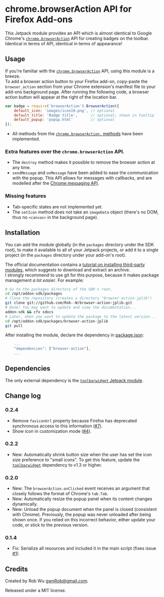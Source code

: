 # chrome.browserAction API for Firefox Add-ons
This Jetpack module provides an API which is almost identical to Google Chrome's [`chrome.browserAction`](https://developer.chrome.com/extensions/browserAction.html) API for creating badges on the toolbar.  
Identical in terms of API, identical in terms of appearance!


## Usage
If you're familiar with the [`chrome.browserAction`](https://developer.chrome.com/extensions/browserAction.html) API, using this module is a breeze.  
To add a browser action button to your Firefox add-on, copy-paste the `browser_action` section from your
Chrome extension's manifest file to your add-ons background page. After running the following code, a
browser action button will appear at the right of the location bar.

```javascript
var badge = require('browserAction').BrowserAction({
    default_icon: 'images/icon19.png', // optional
    default_title: 'Badge title',      // optional; shown in tooltip
    default_popup: 'popup.html'        // optional
});
```

- All methods from the [`chrome.browserAction.` methods](https://developer.chrome.com/extensions/browserAction.html#methods) have been implemented.

### Extra features over the `chrome.browserAction` API.
- The `destroy` method makes it possible to remove the browser action at any time.
- `sendMessage` and `onMessage` have been added to ease the communication with the popup.
  This API allows for messages with callbacks, and are modelled after the [Chrome messaging API](https://developer.chrome.com/extensions/messaging.html#simple).

### Missing features
- Tab-specific states are not implemented yet.
- The `setIcon` method does not take an `imageData` object (there's no DOM, thus no `<canvas>` in the background page).

## Installation
You can add the module globally (in the `packages` directory under the SDK root), to make it available to all of your Jetpack projects,
or add it to a single project (in the `packages` directory under your add-on's root).

The official documentation contains a [tutorial on installing third-party modules](https://addons.mozilla.org/en-US/developers/docs/sdk/latest/dev-guide/tutorials/adding-menus.html),
which suggests to download and extract an archive.  
I strongly recommend to use git for this purpose, because it makes package management *a lot easier*. For example:

```sh
# Go to the packages directory of the SDK's root.
cd /opt/addon-sdk/packages
# Clone the repository (creates a directory "browser-action-jplib")
git clone git://github.com/Rob--W/browser-action-jplib.git
# Done! You may want to update and view the documentation...
addon-sdk && cfx sdocs
# Later, when you want to update the package to the latest version...
cd /opt/addon-sdk/packages/browser-action-jplib
git pull
```

After installing the module, declare the dependency in [package.json](https://addons.mozilla.org/en-US/developers/docs/sdk/latest/dev-guide/package-spec.html):

```js
    ...
    "dependencies": ["browser-action"],
    ...
```

## Dependencies
The only external dependency is the [`toolbarwidget` Jetpack module](https://github.com/Rob--W/toolbarwidget-jplib).


## Change log
### 0.2.4
- Remove `faviconUrl` property because Firefox has deprecated synchronous access to this information ([#7](https://github.com/Rob--W/browser-action-jplib/issues/7)).
- Show icon in customization mode ([#4](https://github.com/Rob--W/browser-action-jplib/issues/4)).

### 0.2.2
- New: Automatically shrink button size when the user has set the icon size preference to "small icons".
  To get this feature, update the [`toolbarwidget`](https://github.com/Rob--W/toolbarwidget-jplib) dependency to v1.3 or higher.

### 0.2.0
- New: The `browserAction.onClicked` event receives an argument that closely follows the
  format of Chrome's `tab.Tab`.
- New: Automatically resize the popup panel when its content changes dynamically.
- New: Unload the popup document when the panel is closed (consistent with Chrome).
  Previously, the popup was never unloaded after being shown once. If you relied on
  this incorrect behavior, either update your code, or stick to the previous version.

### 0.1.4
- Fix: Serialize all resources and included it in the main script (fixes issue [#1](https://github.com/Rob--W/browser-action-jplib/issues/1)).


## Credits
Created by Rob Wu <gwnRob@gmail.com>.

Released under a MIT license.
